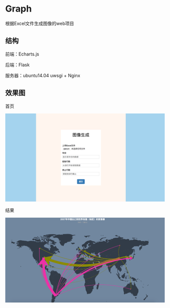# Graph

根据Excel文件生成图像的web项目

## 结构

前端：Echarts.js

后端：Flask

服务器：ubuntu14.04 uwsgi + Nginx

## 效果图

首页

![index page](https://github.com/puyangsky/Graph/blob/master/screenshot/index.png?raw=true)

结果

![result](https://github.com/puyangsky/Graph/blob/master/screenshot/res.png?raw=true)